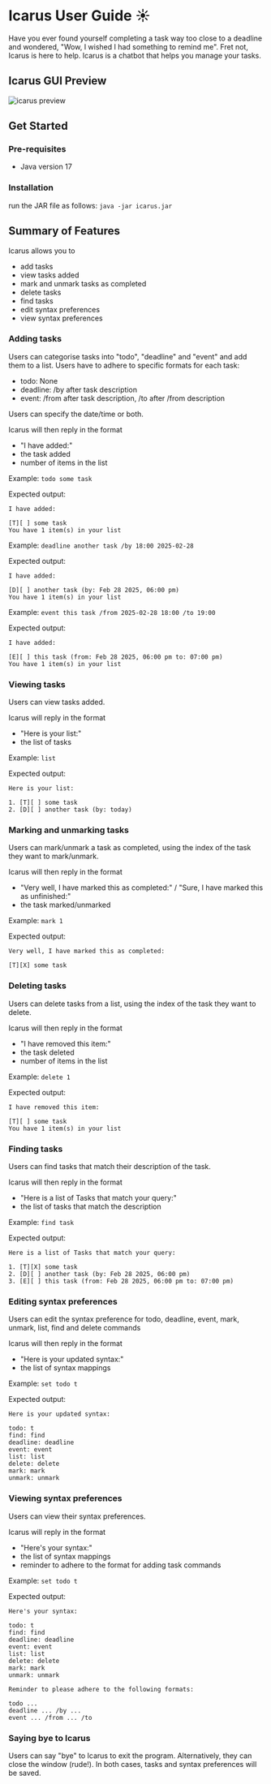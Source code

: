 # Icarus User Guide ☀️
Have you ever found yourself completing a task way too close to a deadline and wondered, 
"Wow, I wished I had something to remind me". Fret not, Icarus is here to help. 
Icarus is a chatbot that helps you manage your tasks.

## Icarus GUI Preview
![icarus preview](Ui.png)

## Get Started
### Pre-requisites
- Java version 17

### Installation
run the JAR file as follows:
`java -jar icarus.jar`

## Summary of Features
Icarus allows you to
- add tasks
- view tasks added
- mark and unmark tasks as completed
- delete tasks
- find tasks
- edit syntax preferences
- view syntax preferences

### Adding tasks
Users can categorise tasks into "todo", "deadline" and "event" and add them to a list.
Users have to adhere to specific formats for each task:
- todo: None
- deadline: /by after task description
- event: /from after task description, /to after /from description

Users can specify the date/time or both.

Icarus will then reply in the format
- "I have added:"
- the task added
- number of items in the list 

Example: `todo some task`

Expected output:
```
I have added:

[T][ ] some task
You have 1 item(s) in your list
```

Example: `deadline another task /by 18:00 2025-02-28`

Expected output:
```
I have added:

[D][ ] another task (by: Feb 28 2025, 06:00 pm)
You have 1 item(s) in your list
```

Example: `event this task /from 2025-02-28 18:00 /to 19:00`

Expected output:
```
I have added:

[E][ ] this task (from: Feb 28 2025, 06:00 pm to: 07:00 pm)
You have 1 item(s) in your list
```


### Viewing tasks
Users can view tasks added.

Icarus will reply in the format
- "Here is your list:"
- the list of tasks

Example: `list`

Expected output:
```
Here is your list:

1. [T][ ] some task
2. [D][ ] another task (by: today)
```

### Marking and unmarking tasks
Users can mark/unmark a task as completed, using the index of the task they want to mark/unmark.

Icarus will then reply in the format
- "Very well, I have marked this as completed:" / "Sure, I have marked this as unfinished:"
- the task marked/unmarked

Example: `mark 1`

Expected output:
```
Very well, I have marked this as completed:

[T][X] some task
```

### Deleting tasks
Users can delete tasks from a list, using the index of the task they want to delete.

Icarus will then reply in the format
- "I have removed this item:"
- the task deleted
- number of items in the list

Example: `delete 1`

Expected output:
```
I have removed this item:

[T][ ] some task
You have 1 item(s) in your list
```

### Finding tasks
Users can find tasks that match their description of the task.

Icarus will then reply in the format
- "Here is a list of Tasks that match your query:"
- the list of tasks that match the description

Example: `find task`

Expected output:
```
Here is a list of Tasks that match your query:

1. [T][X] some task
2. [D][ ] another task (by: Feb 28 2025, 06:00 pm)
3. [E][ ] this task (from: Feb 28 2025, 06:00 pm to: 07:00 pm)
```

### Editing syntax preferences 
Users can edit the syntax preference for todo, deadline, event, mark, unmark, list, find and delete commands

Icarus will then reply in the format
- "Here is your updated syntax:"
- the list of syntax mappings

Example: `set todo t`

Expected output:
```
Here is your updated syntax:

todo: t
find: find
deadline: deadline
event: event
list: list
delete: delete
mark: mark
unmark: unmark
```

### Viewing syntax preferences
Users can view their syntax preferences.

Icarus will reply in the format
- "Here's your syntax:"
- the list of syntax mappings
- reminder to adhere to the format for adding task commands

Example: `set todo t`

Expected output:
```
Here's your syntax:

todo: t
find: find
deadline: deadline
event: event
list: list
delete: delete
mark: mark
unmark: unmark

Reminder to please adhere to the following formats: 

todo ...
deadline ... /by ...
event ... /from ... /to
```

### Saying bye to Icarus
Users can say "bye" to Icarus to exit the program. Alternatively, they can close the window (rude!).
In both cases, tasks and syntax preferences will be saved.
